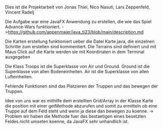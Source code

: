 Dies ist die Projektarbeit von Jonas Thiel, Nico Nasuti, Lars Zeppenfeld, Vincent Radelj

Die Aufgabe war eine JavaFX Anwendung zu erstellen, die wie das Spiel Advance-Wars funktioniert.
->https://github.com/appenmaier/java_ti23/blob/main/description.md

Die Karten erstellung funktioniert ueber die Datei Karte.java, die einzelnen Schritte zum erstellen sind kommentiert.
Die Terrains sind definiert und mit Maus Click auf die Karte werden sie mit Koordinaten in dem Terminal ausgegeben 

Die Klass Troops ist die Superklasse von Air und Ground. Ground ist die Superklasse von allen Bodeneinheiten.
Air ist die Superklasse von allen Lufteinheiten.

Fehlende Funktionen sind das Platzieren der Truppen und das bewegen der Truppen.

Idee von uns war es mithilfe dem erstellten  Grid/Array in der Klasse Karte die position mit einer getMethode abzurufen
und somit zu ermitteln ob eine Truppe auf dem Feld steht und wenn ja diese dan bewegen zu koenne.
-> Problem wir haben die Methode fuer das bestaetigen eines besetzten Feldes nicht umseten koenne, da JavaFX sehr unhandlich ist.